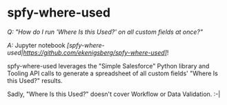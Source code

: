 # spfy-where-used

*Q: "How do I run 'Where Is this Used?' on all custom fields at once?"*

*A:* Jupyter notebook *[spfy-where-used|https://github.com/ekenigsberg/spfy-where-used]*!

spfy-where-used leverages the "Simple Salesforce" Python library and Tooling API calls to generate a spreadsheet of all custom fields' "Where Is this Used?" results.

Sadly, "Where Is this Used?" doesn't cover Workflow or Data Validation. :-|
